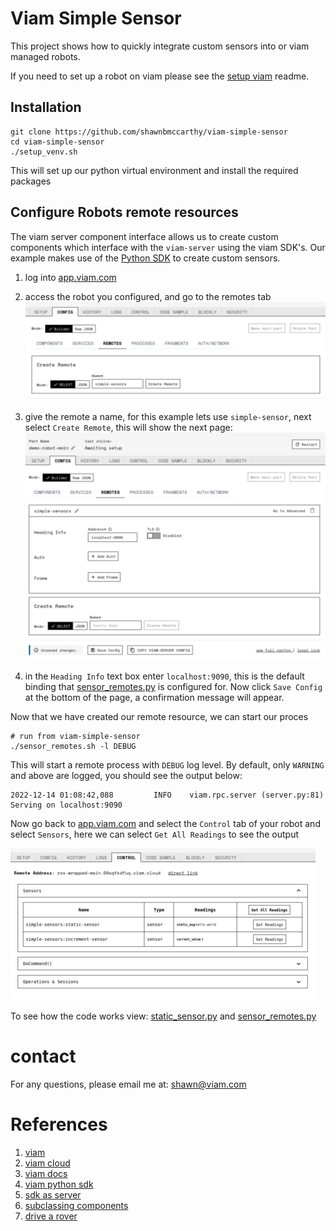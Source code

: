 # Viam Simple Sensor
This project shows how to quickly integrate custom sensors into or viam managed 
robots. 

If you need to set up a robot on viam please see the [setup viam](setup_viam.md) readme.

## Installation
```shell
git clone https://github.com/shawnbmccarthy/viam-simple-sensor
cd viam-simple-sensor
./setup_venv.sh
```
This will set up our python virtual environment and install the required packages

## Configure Robots remote resources

The viam server component interface allows us to create custom components which interface 
with the `viam-server` using the viam SDK's. Our example makes use of the [Python SDK](https://python.viam.dev/)
to create custom sensors.



1. log into [app.viam.com](https://app.viam.com)
2. access the robot you configured, and go to the remotes tab
![configure_remotes.png](images%2Fconfigure_remotes.png)

3. give the remote a name, for this example lets use `simple-sensor`, next select `Create Remote`, this will show the next page:
![configure_remotes_2.png](images%2Fconfigure_remotes_2.png)
4. in the `Heading Info` text box enter `localhost:9090`, this is the default binding that [sensor_remotes.py](sensor_remotes.py) is configured for. Now click `Save Config` at the bottom of the page, a confirmation message will appear.

Now that we have created our remote resource, we can start our proces
```shell
# run from viam-simple-sensor
./sensor_remotes.sh -l DEBUG

```
This will start a remote process with `DEBUG` log level. By default, only `WARNING` and above are logged, you should see
the output below:
```shell
2022-12-14 01:08:42,088         INFO    viam.rpc.server (server.py:81)  Serving on localhost:9090   
```

Now go back to [app.viam.com](https://app.viam.com) and select the `Control` tab of your robot and select `Sensors`, 
here we can select `Get All Readings` to see the output

![control_view.png](images%2Fcontrol_view.png)

To see how the code works view: [static_sensor.py](sample_sensors%2Fstatic_sensor.py) and [sensor_remotes.py](sensor_remotes.py)

# contact

For any questions, please email me at: [shawn@viam.com](mailto:shawn@viam.com)

# References
1. [viam](https://viam.com)
1. [viam cloud](https://app.viam.com)
1. [viam docs](https://docs.viam.com)
1. [viam python sdk](https://python.viam.dev)
1. [sdk as server](https://docs.viam.com/product-overviews/sdk-as-server/)
1. [subclassing components](https://python.viam.dev/examples/example.html#subclass-a-component)
1. [drive a rover](https://www.viam.com/resources/try-viam)


